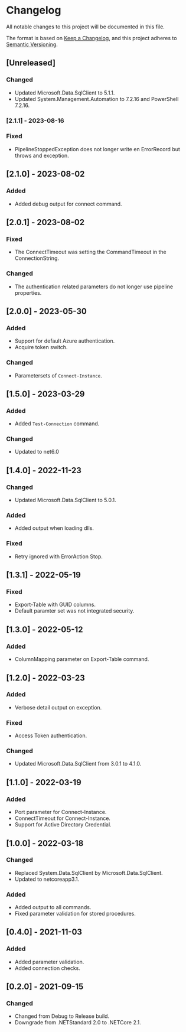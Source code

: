 # Changelog

All notable changes to this project will be documented in this file.

The format is based on [Keep a Changelog](https://keepachangelog.com/en/1.0.0/),
and this project adheres to [Semantic Versioning](https://semver.org/spec/v2.0.0.html).

## [Unreleased]

### Changed

- Updated Microsoft.Data.SqlClient to 5.1.1.
- Updated System.Management.Automation to 7.2.16 and PowerShell 7.2.16.

### [2.1.1] - 2023-08-16

### Fixed

- PipelineStoppedException does not longer write en ErrorRecord but throws and exception.

## [2.1.0] - 2023-08-02

### Added

- Added debug output for connect command.

## [2.0.1] - 2023-08-02

### Fixed

- The ConnectTimeout was setting the CommandTimeout in the ConnectionString.

### Changed

- The authentication related parameters do not longer use pipeline properties.

## [2.0.0] - 2023-05-30

### Added

- Support for default Azure authentication.
- Acquire token switch.

### Changed

- Parametersets of `Connect-Instance`.

## [1.5.0] - 2023-03-29

### Added

- Added `Test-Connection` command.

### Changed

- Updated to net6.0

## [1.4.0] - 2022-11-23

### Changed

- Updated Microsoft.Data.SqlClient to 5.0.1.

### Added

- Added output when loading dlls.

### Fixed

- Retry ignored with ErrorAction Stop.

## [1.3.1] - 2022-05-19

### Fixed

- Export-Table with GUID columns.
- Default paramter set was not integrated security.

## [1.3.0] - 2022-05-12

### Added

- ColumnMapping parameter on Export-Table command.

## [1.2.0] - 2022-03-23

### Added

- Verbose detail output on exception.

### Fixed

- Access Token authentication.

### Changed

- Updated Microsoft.Data.SqlClient from 3.0.1 to 4.1.0.

## [1.1.0] - 2022-03-19

### Added

- Port parameter for Connect-Instance.
- ConnectTimeout for Connect-Instance.
- Support for Active Directory Credential.

## [1.0.0] - 2022-03-18

### Changed

- Replaced System.Data.SqlClient by Microsoft.Data.SqlClient.
- Updated to netcoreapp3.1.

### Added

- Added output to all commands.
- Fixed parameter validation for stored procedures.

## [0.4.0] - 2021-11-03

### Added

- Added parameter validation.
- Added connection checks.

## [0.2.0] - 2021-09-15

### Changed

- Changed from Debug to Release build.
- Downgrade from .NETStandard 2.0 to .NETCore 2.1.

<!-- markdownlint-configure-file {"MD024": { "siblings_only": true } } -->

